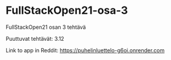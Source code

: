 # FullStackOpen21-osa-3
 FullStackOpen21 osan 3 tehtävä

 Puuttuvat tehtävät:
 3.12


Link to app in Reddit: 
https://puhelinluettelo-g6oi.onrender.com